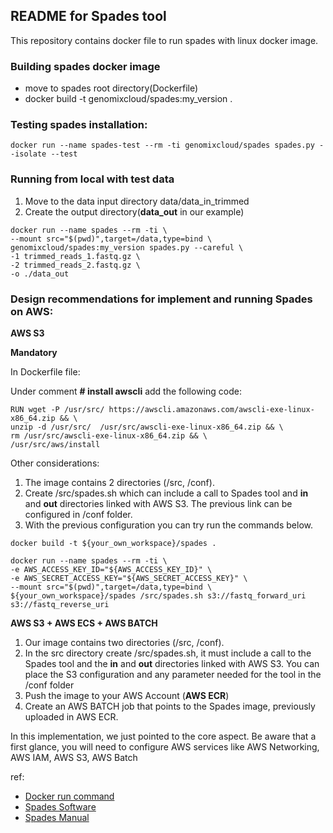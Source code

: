 ## README for Spades tool ##

This repository contains docker file to run spades with linux docker image.

### Building spades docker image

* move to spades root directory(Dockerfile) 
* docker build -t genomixcloud/spades:my_version .

### Testing spades installation:

```shell
docker run --name spades-test --rm -ti genomixcloud/spades spades.py --isolate --test
```

### Running from local with test data 

1. Move to the data input directory data/data_in_trimmed  
2. Create the output directory(**data_out** in our example) 

```shell
docker run --name spades --rm -ti \
--mount src="$(pwd)",target=/data,type=bind \
genomixcloud/spades:my_version spades.py --careful \
-1 trimmed_reads_1.fastq.gz \
-2 trimmed_reads_2.fastq.gz \
-o ./data_out
```

### Design recommendations for implement and running Spades on AWS:

**AWS S3**

**Mandatory**

In Dockerfile file:

Under comment **# install awscli** add the following code:

```shell
RUN wget -P /usr/src/ https://awscli.amazonaws.com/awscli-exe-linux-x86_64.zip && \
unzip -d /usr/src/  /usr/src/awscli-exe-linux-x86_64.zip && \
rm /usr/src/awscli-exe-linux-x86_64.zip && \
/usr/src/aws/install
```

Other considerations:

1. The image contains 2 directories (/src, /conf).
2. Create /src/spades.sh which can include a call to Spades tool and **in** and **out** directories linked with AWS S3. The previous link can be configured in /conf folder.
3. With the previous configuration you can try run the commands below.

```shell 
docker build -t ${your_own_workspace}/spades .
```

```shell
docker run --name spades --rm -ti \
-e AWS_ACCESS_KEY_ID="${AWS_ACCESS_KEY_ID}" \
-e AWS_SECRET_ACCESS_KEY="${AWS_SECRET_ACCESS_KEY}" \
--mount src="$(pwd)",target=/data,type=bind \
${your_own_workspace}/spades /src/spades.sh s3://fastq_forward_uri s3://fastq_reverse_uri
```

**AWS S3 + AWS ECS + AWS BATCH**

1. Our image contains two directories (/src, /conf).
2. In the src directory create /src/spades.sh, it must include a call to the Spades tool and the **in** and **out** directories linked with AWS S3. You can place the S3 configuration and any parameter needed for the tool in the /conf folder
3. Push the image to your AWS Account (**AWS ECR**) 
4. Create an AWS BATCH job that points to the Spades image, previously uploaded in AWS ECR.

In this implementation, we just pointed to the core aspect. Be aware that a first glance, you will need to configure AWS services like AWS Networking, AWS IAM, AWS S3, AWS Batch  

ref:
* [Docker run command](https://docs.docker.com/engine/reference/commandline/run/)
* [Spades Software](https://cab.spbu.ru/software/spades/)
* [Spades Manual](https://cab.spbu.ru/files/release3.15.4/manual.html#sec2.4) 